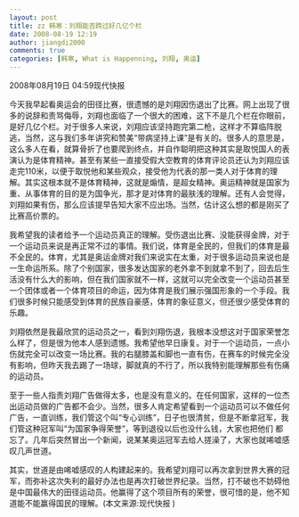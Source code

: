 ```yaml
---
layout: post
title: zz 韩寒：刘翔能否跨过好几亿个栏
date: 2008-08-19 12:19
author: jiangdi2000
comments: true
categories: [韩寒, What is Happenning, 刘翔, 奥运]
---
```

2008年08月19日 04:59现代快报

今天我早起看奥运会的田径比赛，很遗憾的是刘翔因伤退出了比赛。网上出现了很多的说辞和责骂侮辱，刘翔也面临了一个很大的困难，这下不是几个栏在你眼前， 是好几亿个栏。对于很多人来说，刘翔应该坚持跑完第二枪，这样才不算临阵脱逃，当然，这与我们多年讲究和赞美“带病坚持上课”是有关的。很多人的意思是， 这么多人在看，就算骨折了也要爬到终点，并自作聪明把这种其实是取悦国人的表演认为是体育精神。甚至有某些一直接受假大空教育的体育评论员还认为刘翔应该 走完110米，以便于取悦他和某些观众，接受他为代表的那一类人对于体育的理解。其实这根本就不是体育精神，这就是煽情，是超女精神。奥运精神就是国家为 重、从事体育的目的是为国争光，那才是对体育的最肤浅的理解。还有人会觉得，刘翔如果有伤，那么应该提早告知大家不应出场。当然，估计这么想的都是刚买了 比赛高价票的。

我希望我的读者给予一个运动员真正的理解。受伤退出比赛、没能获得金牌，对于一个运动员来说是再正常不过的事情。我们说，体育是全民的，但我们的体育是最 不全民的。体育，尤其是奥运金牌对我们来说实在太重，对于很多运动员来说也是一生命运所系。除了个别国家，很多发达国家的老外拿不到就拿不到了，回去后生 活没有什么大的影响，但在我们国家就不一样，这就可以完全改变一个运动员甚至一个团体或者一个体育项目的命运，因为体育是我们展示强国形象的一个手段。我 们很多时候只能感受到体育的民族自豪感，体育的象征意义，但还很少感受体育的乐趣。

刘翔依然是我最欣赏的运动员之一，看到刘翔伤退，我根本没想这对于国家荣誉怎么样了，但是很为他本人感到遗憾。我希望他早日康复。对于一个运动员，一点小 伤就完全可以改变一场比赛。我的右腿膝盖和脚也一直有伤，在赛车的时候完全没有影响，但昨天我去踢了一场球，脚就真的不行了，所以我特别能理解那些有伤痛 的运动员。

至于一些人指责刘翔广告做得太多，也是没有意义的。在任何国家，这样的一位杰出运动员做的广告都不会少。当然，很多人肯定希望看到一个运动员可以不做任何 广告，一直训练，我们管这个叫“专心训练”，日子也很清贫，但是不断拿冠军，我们管这种冠军叫“为国家争得荣誉”，等到退役以后也没什么钱，大家也把他们 都忘了。几年后突然冒出一个新闻，说某某奥运冠军去给人搓澡了，大家也就唏嘘感叹几声世道。

其实，世道是由唏嘘感叹的人构建起来的。我希望刘翔可以再次拿到世界大赛的冠军，而弥补这次失利的最好办法也是再次打破世界纪录。当然，打不破也不妨碍他 是中国最伟大的田径运动员。他赢得了这个项目所有的荣誉，很可惜的是，他不知道能不能赢得国民的理解。(本文来源:现代快报 )
